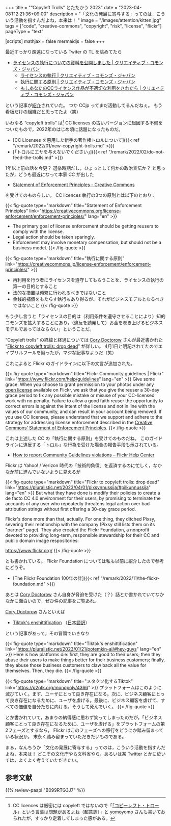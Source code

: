 +++
title = "“Copyleft Trolls” とたたかう 2023"
date =  "2023-04-08T12:21:36+09:00"
description = "「文化の発展に寄与する」ってのは，こういう活動を指すんだよね，本来は！ "
image = "/images/attention/kitten.jpg"
tags = ["code", "creative-commons", "copyright", "risk", "license", "flickr"]
pageType = "text"

[scripts]
  mathjax = false
  mermaidjs = false
+++

最近すっかり疎遠になっている Twiter の TL を眺めてたら

- [ライセンスの執行についての資料を公開しました | クリエイティブ・コモンズ・ジャパン](https://creativecommons.jp/2023/04/07/enforcement-principles-now-published/)
  - [ライセンスの執行 | クリエイティブ・コモンズ・ジャパン](https://creativecommons.jp/license-enforcement/)
  - [執行に関する原則 | クリエイティブ・コモンズ・ジャパン](https://creativecommons.jp/license-enforcement/enforcement-principles/)
  - [もしあなたのCCライセンス作品が不適切な利用をされたら | クリエイティブ・コモンズ・ジャパン](https://creativecommons.jp/misuse-of-works/)

という記事が[紹介](https://twitter.com/yomoyomo/status/1644355169231200256)されていた。
つか CCjp ってまだ活動してるんだねぇ。
もう看板だけの組織だと思ってたよ（笑）

いわゆる “copyleft trolls” は[^cl1] CC licenses の古いバージョンに起因する不備をついたもので，2022年のはじめ頃に話題になったものだ。

[^cl1]: CC licences は厳密には copyleft ではないので「[「コピーレフト・トロール」という言葉は問題があるよね](https://yamdas.hatenablog.com/entry/20220105/copyleft-trolls "著作権トロールの新種としての「コピーレフト・トロール」 - YAMDAS現更新履歴")（超意訳）」と yomoyomo さんも書いておられたが，すっかり定着してしまった感がある。

- [CC Licenses を悪用した新手の著作権トロルについて]({{< ref "/remark/2022/01/new-copyright-trolls.md" >}})
- [「トロルにエサを与えないでください」]({{< ref "/remark/2022/02/do-not-feed-the-trolls.md" >}})

1年以上前の話を今更？ 選挙時期だし，ひょっとして何かの政治宣伝か？ と思ったが，どうも最近になって本家 CC が出した

- [Statement of Enforcement Principles - Creative Commons](https://creativecommons.org/license-enforcement/enforcement-principles/)

を受けてのものらしい。
CC licences 執行の3つの原則とは以下のとおり：

{{< fig-quote type="markdown" title="Statement of Enforcement Principles" link="https://creativecommons.org/license-enforcement/enforcement-principles/" lang="en" >}}
- The primary goal of license enforcement should be getting reusers to comply with the license.
- Legal action should be taken sparingly. 
- Enforcement may involve monetary compensation, but should not be a business model.
{{< /fig-quote >}}

{{< fig-quote type="markdown" title="執行に関する原則" link="https://creativecommons.jp/license-enforcement/enforcement-principles/" >}}
- 再利用を行う者にライセンスを遵守してもらうことを、ライセンスの執行の第一の目的とすること
- 法的な措置は頻繁に行われるべきではないこと
- 金銭的補償をもたらす執行もあり得るが、それがビジネスモデルとなるべきではないこと
{{< /fig-quote >}}

もう少し言うと「ライセンスの目的は（利用条件を遵守させることにより）知的コモンズを拡大することにあり，（違反を誘発して）お金を巻き上げるビジネスモデルであってはならない」ということだ。

“Copyleft trolls” の経緯と経過については [Cory Doctorow] さんが最近書かれた “[Flickr to copyleft trolls: drop dead](https://pluralistic.net/2023/04/01/pixsynnussija/#pilkunnussija "Pluralistic: Flickr to copyleft trolls: drop dead (01 Apr 2023) – Pluralistic: Daily links from Cory Doctorow")” が詳しい。
4月1日と明記されてたのでエイプリルフールを疑ったが，マジな記事なようだ（笑）

これによると Flickr のガイドラインに以下の文言が追加された。

{{< fig-quote type="markdown" title="Flickr Community guidelines | Flickr" link="https://www.flickr.com/help/guidelines" lang="en" >}}
Give some grace. When you choose to grant permission to your photos under any [open license](https://www.flickrhelp.com/hc/en-us/articles/4404070159636-Creative-Commons) available on Flickr, we ask that you give the reuser a 30-day grace period to fix any possible mistake or misuse of your CC-licensed work with no penalty. Failure to allow a good faith reuser the opportunity to correct errors is against the intent of the license and not in line with the values of our community, and can result in your account being removed. If you use CC licenses, please understand that we support and adhere to the strategy for addressing license enforcement described in the [Creative Commons’ Statement of Enforcement Principles](https://creativecommons.org/license-enforcement/enforcement-principles/).
{{< /fig-quote >}}

これは上述した CC の「執行に関する原則」を受けてのものだね。
このガイドラインに違反する「トロル」な行為を受けた場合の報告手段も示されている。

- [How to report Community Guidelines violations – Flickr Help Center](https://www.flickrhelp.com/hc/en-us/articles/4404057906068-How-to-report-Community-Guidelines-violations)

Flickr は Yahoo! / Verizon 時代の「技術的負債」を返済するのに忙しく，なかなか前に進んでいないように見えるが

{{< fig-quote type="markdown" title="Flickr to copyleft trolls: drop dead" link="https://pluralistic.net/2023/04/01/pixsynnussija/#pilkunnussija" lang="en" >}}
But what they have done is modify their policies to create a de facto CC 4.0 environment for their users, by promising to terminate the accounts of any user who repeatedly threatens legal action over bad attribution strings without first offering a 30-day grace period.

Flickr's done more than that, actually. For one thing, they ditched Pixsy, severing their relationship with the company (Pixsy still lists them on its "partner" page). They also created the Flickr Foundation, a nonprofit devoted to providing long-term, responsible stewardship for their CC and public domain image respositories:

https://www.flickr.org/
{{< /fig-quote >}}

とも書かれている。
Flickr Foundation については私も以前に紹介したので参考にどうぞ。

- [The Flickr Foundation 100年の計]({{< ref "/remark/2022/11/the-flickr-foundation.md" >}})

あとは [Cory Doctorow] さん自身が脅迫を受けた（？）話とか書かれていてなかなかに面白いので，ぜひ件の記事をご覧あれ。

[Cory Doctorow] さんといえば

- [Tiktok's enshittification](https://pluralistic.net/2023/01/21/potemkin-ai/#hey-guys "Pluralistic: Tiktok’s enshittification (21 Jan 2023) – Pluralistic: Daily links from Cory Doctorow") （[日本語訳](https://p2ptk.org/monopoly/4366 "メタクソ化するTiktok：プラットフォームが生まれ、成長し、支配し、滅びるまで | p2ptk[.]org")）

という記事があって，その冒頭でいきなり

{{< fig-quote type="markdown" title="Tiktok's enshittification" link="https://pluralistic.net/2023/01/21/potemkin-ai/#hey-guys" lang="en" >}}
Here is how platforms die: first, they are good to their users; then they abuse their users to make things better for their business customers; finally, they abuse those business customers to claw back all the value for themselves. Then, they die.
{{< /fig-quote >}}

{{< fig-quote type="markdown" title="メタクソ化するTiktok" link="https://p2ptk.org/monopoly/4366" >}}
プラットフォームはこのように滅びていく。まず、ユーザにとって良き存在になる。次に、ビジネス顧客にとって良き存在になるために、ユーザを虐げる。最後に、ビジネス顧客を虐げて、すべての価値を自分たちに向ける。そうして死んでいく。
{{< /fig-quote >}}

とか書かれていて，あまりの納得感に思わず笑ってしまったのだが，「ビジネス顧客にとって良き存在になるために、ユーザを虐げる」をプラットフォームの第2フェーズとするなら， Flickr はこのフェーズへの移行をどうにか踏み留まっている状況か。
末永く踏み留まっていただきたいものである。

まぁ，なんちうか「文化の発展に寄与する」ってのは，こういう活動を指すんだよね，本来は！ どこぞの文化庁やら文科省やら，あるいは某 Twitter とかに於いては，よくよく考えていただきたい。

[Cory Doctorow]: https://mamot.fr/@doctorow "doctorow (@doctorow@mamot.fr) - La Quadrature du Net - Mastodon - Media Fédéré"

## 参考文献

{{% review-paapi "B099RTG3J7" %}} <!-- 著作権は文化を発展させるのか: 人権と文化コモンズ -->
